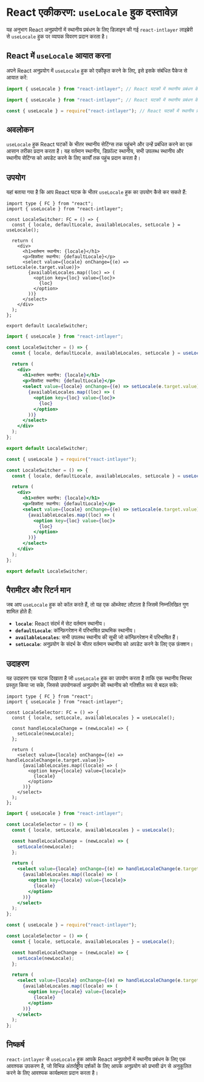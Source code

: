 # React एकीकरण: `useLocale` हुक दस्तावेज़

यह अनुभाग React अनुप्रयोगों में स्थानीय प्रबंधन के लिए डिज़ाइन की गई `react-intlayer` लाइब्रेरी से `useLocale` हुक पर व्यापक विवरण प्रदान करता है।

## React में `useLocale` आयात करना

अपने React अनुप्रयोग में `useLocale` हुक को एकीकृत करने के लिए, इसे इसके संबंधित पैकेज से आयात करें:

```typescript codeFormat="typescript"
import { useLocale } from "react-intlayer"; // React घटकों में स्थानीय प्रबंधन के लिए उपयोग किया जाता है
```

```javascript codeFormat="esm"
import { useLocale } from "react-intlayer"; // React घटकों में स्थानीय प्रबंधन के लिए उपयोग किया जाता है
```

```javascript codeFormat="commonjs"
const { useLocale } = require("react-intlayer"); // React घटकों में स्थानीय प्रबंधन के लिए उपयोग किया जाता है
```

## अवलोकन

`useLocale` हुक React घटकों के भीतर स्थानीय सेटिंग्स तक पहुंचने और उन्हें प्रबंधित करने का एक आसान तरीका प्रदान करता है। यह वर्तमान स्थानीय, डिफ़ॉल्ट स्थानीय, सभी उपलब्ध स्थानीय और स्थानीय सेटिंग्स को अपडेट करने के लिए कार्यों तक पहुंच प्रदान करता है।

## उपयोग

यहां बताया गया है कि आप React घटक के भीतर `useLocale` हुक का उपयोग कैसे कर सकते हैं:

```tsx fileName="src/components/LocaleSwitcher.tsx" codeFormat="typescript"
import type { FC } from "react";
import { useLocale } from "react-intlayer";

const LocaleSwitcher: FC = () => {
  const { locale, defaultLocale, availableLocales, setLocale } = useLocale();

  return (
    <div>
      <h1>वर्तमान स्थानीय: {locale}</h1>
      <p>डिफ़ॉल्ट स्थानीय: {defaultLocale}</p>
      <select value={locale} onChange={(e) => setLocale(e.target.value)}>
        {availableLocales.map((loc) => (
          <option key={loc} value={loc}>
            {loc}
          </option>
        ))}
      </select>
    </div>
  );
};

export default LocaleSwitcher;
```

```jsx fileName="src/components/LocaleSwitcher.mjx" codeFormat="esm"
import { useLocale } from "react-intlayer";

const LocaleSwitcher = () => {
  const { locale, defaultLocale, availableLocales, setLocale } = useLocale();

  return (
    <div>
      <h1>वर्तमान स्थानीय: {locale}</h1>
      <p>डिफ़ॉल्ट स्थानीय: {defaultLocale}</p>
      <select value={locale} onChange={(e) => setLocale(e.target.value)}>
        {availableLocales.map((loc) => (
          <option key={loc} value={loc}>
            {loc}
          </option>
        ))}
      </select>
    </div>
  );
};

export default LocaleSwitcher;
```

```jsx fileName="src/components/LocaleSwitcher.csx" codeFormat="commonjs"
const { useLocale } = require("react-intlayer");

const LocaleSwitcher = () => {
  const { locale, defaultLocale, availableLocales, setLocale } = useLocale();

  return (
    <div>
      <h1>वर्तमान स्थानीय: {locale}</h1>
      <p>डिफ़ॉल्ट स्थानीय: {defaultLocale}</p>
      <select value={locale} onChange={(e) => setLocale(e.target.value)}>
        {availableLocales.map((loc) => (
          <option key={loc} value={loc}>
            {loc}
          </option>
        ))}
      </select>
    </div>
  );
};

export default LocaleSwitcher;
```

## पैरामीटर और रिटर्न मान

जब आप `useLocale` हुक को कॉल करते हैं, तो यह एक ऑब्जेक्ट लौटाता है जिसमें निम्नलिखित गुण शामिल होते हैं:

- **`locale`**: React संदर्भ में सेट वर्तमान स्थानीय।
- **`defaultLocale`**: कॉन्फ़िगरेशन में परिभाषित प्राथमिक स्थानीय।
- **`availableLocales`**: सभी उपलब्ध स्थानीय की सूची जो कॉन्फ़िगरेशन में परिभाषित हैं।
- **`setLocale`**: अनुप्रयोग के संदर्भ के भीतर वर्तमान स्थानीय को अपडेट करने के लिए एक फ़ंक्शन।

## उदाहरण

यह उदाहरण एक घटक दिखाता है जो `useLocale` हुक का उपयोग करता है ताकि एक स्थानीय स्विचर प्रस्तुत किया जा सके, जिससे उपयोगकर्ता अनुप्रयोग की स्थानीय को गतिशील रूप से बदल सकें:

```tsx fileName="src/components/LocaleSelector.tsx" codeFormat="typescript"
import type { FC } from "react";
import { useLocale } from "react-intlayer";

const LocaleSelector: FC = () => {
  const { locale, setLocale, availableLocales } = useLocale();

  const handleLocaleChange = (newLocale) => {
    setLocale(newLocale);
  };

  return (
    <select value={locale} onChange={(e) => handleLocaleChange(e.target.value)}>
      {availableLocales.map((locale) => (
        <option key={locale} value={locale}>
          {locale}
        </option>
      ))}
    </select>
  );
};
```

```jsx fileName="src/components/LocaleSelector.mjx" codeFormat="esm"
import { useLocale } from "react-intlayer";

const LocaleSelector = () => {
  const { locale, setLocale, availableLocales } = useLocale();

  const handleLocaleChange = (newLocale) => {
    setLocale(newLocale);
  };

  return (
    <select value={locale} onChange={(e) => handleLocaleChange(e.target.value)}>
      {availableLocales.map((locale) => (
        <option key={locale} value={locale}>
          {locale}
        </option>
      ))}
    </select>
  );
};
```

```jsx fileName="src/components/LocaleSelector.csx" codeFormat="commonjs"
const { useLocale } = require("react-intlayer");

const LocaleSelector = () => {
  const { locale, setLocale, availableLocales } = useLocale();

  const handleLocaleChange = (newLocale) => {
    setLocale(newLocale);
  };

  return (
    <select value={locale} onChange={(e) => handleLocaleChange(e.target.value)}>
      {availableLocales.map((locale) => (
        <option key={locale} value={locale}>
          {locale}
        </option>
      ))}
    </select>
  );
};
```

## निष्कर्ष

`react-intlayer` से `useLocale` हुक आपके React अनुप्रयोगों में स्थानीय प्रबंधन के लिए एक आवश्यक उपकरण है, जो विभिन्न अंतर्राष्ट्रीय दर्शकों के लिए आपके अनुप्रयोग को प्रभावी ढंग से अनुकूलित करने के लिए आवश्यक कार्यक्षमता प्रदान करता है।
